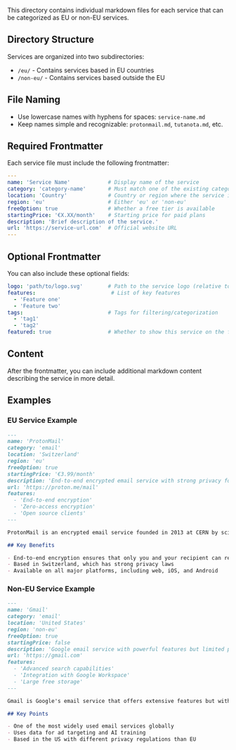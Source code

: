This directory contains individual markdown files for each service that can be categorized as EU or non-EU services.

## Directory Structure

Services are organized into two subdirectories:
- `/eu/` - Contains services based in EU countries
- `/non-eu/` - Contains services based outside the EU

## File Naming

- Use lowercase names with hyphens for spaces: `service-name.md`
- Keep names simple and recognizable: `protonmail.md`, `tutanota.md`, etc.

## Required Frontmatter

Each service file must include the following frontmatter:

```yaml
---
name: 'Service Name'            # Display name of the service
category: 'category-name'       # Must match one of the existing categories (email, storage, etc.)
location: 'Country'             # Country or region where the service is based
region: 'eu'                    # Either 'eu' or 'non-eu'
freeOption: true                # Whether a free tier is available
startingPrice: '€X.XX/month'    # Starting price for paid plans
description: 'Brief description of the service.'
url: 'https://service-url.com'  # Official website URL
---
```

## Optional Frontmatter

You can also include these optional fields:

```yaml
logo: 'path/to/logo.svg'        # Path to the service logo (relative to public directory)
features:                        # List of key features
  - 'Feature one'
  - 'Feature two'
tags:                           # Tags for filtering/categorization
  - 'tag1'
  - 'tag2'
featured: true                  # Whether to show this service on the featured section
```

## Content

After the frontmatter, you can include additional markdown content describing the service in more detail.

## Examples

### EU Service Example

```markdown
---
name: 'ProtonMail'
category: 'email'
location: 'Switzerland'
region: 'eu'
freeOption: true
startingPrice: '€3.99/month'
description: 'End-to-end encrypted email service with strong privacy focus.'
url: 'https://proton.me/mail'
features:
  - 'End-to-end encryption'
  - 'Zero-access encryption'
  - 'Open source clients'
---

ProtonMail is an encrypted email service founded in 2013 at CERN by scientists who met there and were concerned about the privacy implications of services like Gmail.

## Key Benefits

- End-to-end encryption ensures that only you and your recipient can read the emails
- Based in Switzerland, which has strong privacy laws
- Available on all major platforms, including web, iOS, and Android
```

### Non-EU Service Example

```markdown
---
name: 'Gmail'
category: 'email'
location: 'United States'
region: 'non-eu'
freeOption: true
startingPrice: false
description: 'Google email service with powerful features but limited privacy.'
url: 'https://gmail.com'
features:
  - 'Advanced search capabilities'
  - 'Integration with Google Workspace'
  - 'Large free storage'
---

Gmail is Google's email service that offers extensive features but with privacy trade-offs due to data processing practices.

## Key Points

- One of the most widely used email services globally
- Uses data for ad targeting and AI training
- Based in the US with different privacy regulations than EU
```